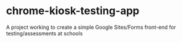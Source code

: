 # chrome-kiosk-testing-app
A project working to create a simple Google Sites/Forms front-end for testing/assessments at schools
